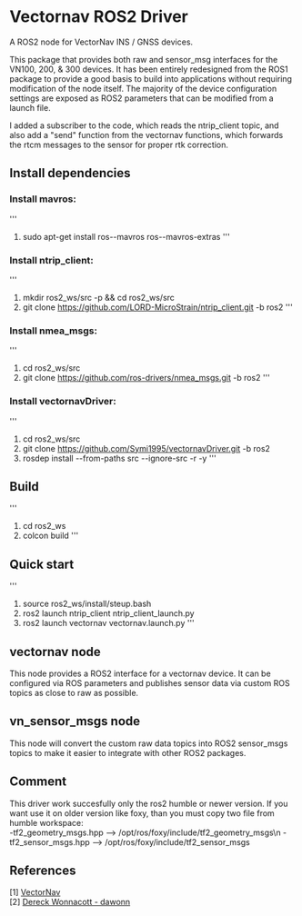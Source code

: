 # Vectornav ROS2 Driver

A ROS2 node for VectorNav INS / GNSS devices. 

This package that provides both raw and sensor_msg interfaces for the VN100, 200, & 300 devices. 
It has been entirely redesigned from the ROS1 package to provide a good basis to build into applications
without requiring modification of the node itself. The majority of the device configuration settings are 
exposed as ROS2 parameters that can be modified from a launch file. 

I added a subscriber to the code, which reads the ntrip_client topic,
and also add a "send" function from the vectornav functions,
which forwards the rtcm messages to the sensor for proper rtk correction.


## Install dependencies

### Install mavros:

'''  
1. sudo apt-get install ros-<rosdistro>-mavros ros-<rosdistro>-mavros-extras
'''  

### Install ntrip_client:

'''  
1. mkdir ros2_ws/src -p && cd ros2_ws/src
2. git clone https://github.com/LORD-MicroStrain/ntrip_client.git -b ros2
'''  

### Install nmea_msgs:

'''  
1. cd ros2_ws/src
2. git clone https://github.com/ros-drivers/nmea_msgs.git -b ros2
'''  

### Install vectornavDriver:

'''  
1. cd ros2_ws/src
2. git clone https://github.com/Symi1995/vectornavDriver.git -b ros2
3. rosdep install --from-paths src --ignore-src -r -y
'''  


## Build

'''  
1. cd ros2_ws
2. colcon build
'''  

## Quick start

'''  
1. source ros2_ws/install/steup.bash
2. ros2 launch ntrip_client ntrip_client_launch.py 
3. ros2 launch vectornav vectornav.launch.py 
'''  


## vectornav node

This node provides a ROS2 interface for a vectornav device. It can be configured
via ROS parameters and publishes sensor data via custom ROS topics as close to raw as possible.


## vn_sensor_msgs node

This node will convert the custom raw data topics into ROS2 sensor_msgs topics to make it easier 
to integrate with other ROS2 packages. 

## Comment

This driver work succesfully only the ros2 humble or newer version. If you want use it on older version like foxy,
than you must copy two file from humble workspace:  
	-tf2_geometry_msgs.hpp --> /opt/ros/foxy/include/tf2_geometry_msgs\n
	-tf2_sensor_msgs.hpp --> /opt/ros/foxy/include/tf2_sensor_msgs

## References 

[1] [VectorNav](http://www.vectornav.com/)  
[2] [Dereck Wonnacott - dawonn](https://github.com/dawonn/vectornav/tree/ros2)